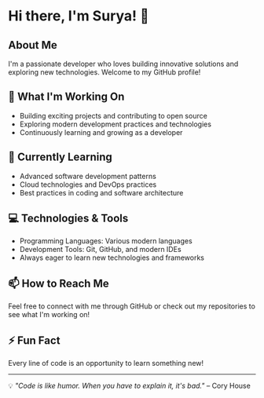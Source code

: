 # Hi there, I'm Surya! 👋

## About Me

I'm a passionate developer who loves building innovative solutions and exploring new technologies. Welcome to my GitHub profile!

## 🔭 What I'm Working On

- Building exciting projects and contributing to open source
- Exploring modern development practices and technologies
- Continuously learning and growing as a developer

## 🌱 Currently Learning

- Advanced software development patterns
- Cloud technologies and DevOps practices
- Best practices in coding and software architecture

## 💻 Technologies & Tools

- Programming Languages: Various modern languages
- Development Tools: Git, GitHub, and modern IDEs
- Always eager to learn new technologies and frameworks

## 📫 How to Reach Me

Feel free to connect with me through GitHub or check out my repositories to see what I'm working on!

## ⚡ Fun Fact

Every line of code is an opportunity to learn something new!

---

💡 *"Code is like humor. When you have to explain it, it's bad."* – Cory House
